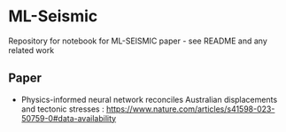 # ML-Seismic
Repository for notebook for ML-SEISMIC paper - see README and any related work

## Paper
- Physics-informed neural network reconciles Australian displacements and tectonic stresses : https://www.nature.com/articles/s41598-023-50759-0#data-availability
